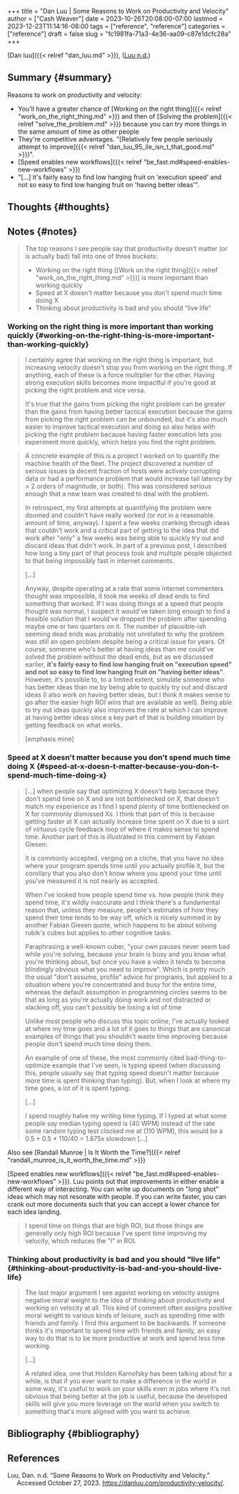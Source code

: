 +++
title = "Dan Luu | Some Reasons to Work on Productivity and Velocity"
author = ["Cash Weaver"]
date = 2023-10-26T20:08:00-07:00
lastmod = 2023-12-23T11:14:16-08:00
tags = ["reference", "reference"]
categories = ["reference"]
draft = false
slug = "fc1981fa-71a3-4e36-aa09-c87e1dcfc28a"
+++

[Dan luu]({{< relref "dan_luu.md" >}}), (<a href="#citeproc_bib_item_1">Luu n.d.</a>)


## Summary {#summary}

Reasons to work on productivity and velocity:

-   You'll have a greater chance of [Working on the right thing]({{< relref "work_on_the_right_thing.md" >}}) and then of [Solving the problem]({{< relref "solve_the_problem.md" >}}) because you can try more things in the same amount of time as other people
-   They're competitive advantages. "[Relatively few people seriously attempt to improve]({{< relref "dan_luu_95_ile_isn_t_that_good.md" >}})".
-   [Speed enables new workflows]({{< relref "be_fast.md#speed-enables-new-workflows" >}})
-   "[...] it's fairly easy to find low hanging fruit on 'execution speed' and not so easy to find low hanging fruit on 'having better ideas'".


## Thoughts {#thoughts}


## Notes {#notes}

> The top reasons I see people say that productivity doesn't matter (or is actually bad) fall into one of three buckets:
>
> -   Working on the right thing [[Work on the right thing]({{< relref "work_on_the_right_thing.md" >}})] is more important than working quickly
> -   Speed at X doesn't matter because you don't spend much time doing X
> -   Thinking about productivity is bad and you should "live life"


### Working on the right thing is more important than working quickly {#working-on-the-right-thing-is-more-important-than-working-quickly}

> I certainly agree that working on the right thing is important, but increasing velocity doesn't stop you from working on the right thing. If anything, each of these is a force multiplier for the other. Having strong execution skills becomes more impactful if you're good at picking the right problem and vice versa.
>
> It's true that the gains from picking the right problem can be greater than the gains from having better tactical execution because the gains from picking the right problem can be unbounded, but it's also much easier to improve tactical execution and doing so also helps with picking the right problem because having faster execution lets you experiment more quickly, which helps you find the right problem.

<!--quoteend-->

> A concrete example of this is a project I worked on to quantify the machine health of the fleet. The project discovered a number of serious issues (a decent fraction of hosts were actively corrupting data or had a performance problem that would increase tail latency by &gt; 2 orders of magnitude, or both). This was considered serious enough that a new team was created to deal with the problem.
>
> In retrospect, my first attempts at quantifying the problem were doomed and couldn't have really worked (or not in a reasonable amount of time, anyway). I spent a few weeks cranking through ideas that couldn't work and a critical part of getting to the idea that did work after "only" a few weeks was being able to quickly try out and discard ideas that didn't work. In part of a previous post, I described how long a tiny part of that process took and multiple people objected to that being impossibly fast in internet comments.
>
> [...]
>
> Anyway, despite operating at a rate that some internet commenters thought was impossible, it took me weeks of dead ends to find something that worked. If I was doing things at a speed that people thought was normal, I suspect it would've taken long enough to find a feasible solution that I would've dropped the problem after spending maybe one or two quarters on it. The number of plausible-ish seeming dead ends was probably not unrelated to why the problem was still an open problem despite being a critical issue for years. Of course, someone who's better at having ideas than me could've solved the problem without the dead ends, but as we discussed earlier, **it's fairly easy to find low hanging fruit on "execution speed" and not so easy to find low hanging fruit on "having better ideas"**. However, it's possible to, to a limited extent, simulate someone who has better ideas than me by being able to quickly try out and discard ideas (I also work on having better ideas, but I think it makes sense to go after the easier high ROI wins that are available as well). Being able to try out ideas quickly also improves the rate at which I can improve at having better ideas since a key part of that is building intuition by getting feedback on what works.
>
> [emphasis mine]


### Speed at X doesn't matter because you don't spend much time doing X {#speed-at-x-doesn-t-matter-because-you-don-t-spend-much-time-doing-x}

> [...] when people say that optimizing X doesn't help because they don't spend time on X and are not bottlenecked on X, that doesn't match my experience as I find I spend plenty of time bottlenecked on X for commonly dismissed Xs. I think that part of this is because getting faster at X can actually increase time spent on X due to a sort of virtuous cycle feedback loop of where it makes sense to spend time. Another part of this is illustrated in this comment by Fabian Giesen:
>
> <div class="quote2">
>
> It is commonly accepted, verging on a cliche, that you have no idea where your program spends time until you actually profile it, but the corollary that you also don't know where you spend your time until you've measured it is not nearly as accepted.
>
> </div>
>
> When I've looked how people spend time vs. how people think they spend time, it's wildly inaccurate and I think there's a fundamental reason that, unless they measure, people's estimates of how they spend their time tends to be way off, which is nicely summed in by another Fabian Giesen quote, which happens to be about solving rubik's cubes but applies to other cognitive tasks:
>
> <div class="quote2">
>
> Paraphrasing a well-known cuber, "your own pauses never seem bad while you're solving, because your brain is busy and you know what you're thinking about, but once you have a video it tends to become blindingly obvious what you need to improve". Which is pretty much the usual "don't assume, profile" advice for programs, but applied to a situation where you're concentrated and busy for the entire time, whereas the default assumption in programming circles seems to be that as long as you're actually doing work and not distracted or slacking off, you can't possibly be losing a lot of time
>
> </div>
>
> Unlike most people who discuss this topic online, I've actually looked at where my time goes and a lot of it goes to things that are canonical examples of things that you shouldn't waste time improving because people don't spend much time doing them.
>
> An example of one of these, the most commonly cited bad-thing-to-optimize example that I've seen, is typing speed (when discussing this, people usually say that typing speed doesn't matter because more time is spent thinking than typing). But, when I look at where my time goes, a lot of it is spent typing.
>
> [...]
>
> I spend roughly halve my writing time typing. If I typed at what some people say median typing speed is (40 WPM) instead of the rate some random typing test clocked me at (110 WPM), this would be a 0.5 + 0.5 \* 110/40 = 1.875x slowdown [...]

Also see [Randall Munroe | Is It Worth the Time?]({{< relref "randall_munroe_is_it_worth_the_time.md" >}})

[Speed enables new workflows]({{< relref "be_fast.md#speed-enables-new-workflows" >}}). Luu points out that improvements in either enable a different way of interacting. You can write up documents on "long shot" ideas which may not resonate with people. If you can write faster, you can crank out more documents such that you can accept a lower chance for each idea landing.

> I spend time on things that are high ROI, but those things are generally only high ROI because I've spent time improving my velocity, which reduces the "I" in ROI.


### Thinking about productivity is bad and you should "live life" {#thinking-about-productivity-is-bad-and-you-should-live-life}

> The last major argument I see against working on velocity assigns negative moral weight to the idea of thinking about productivity and working on velocity at all. This kind of comment often assigns positive moral weight to various kinds of leisure, such as spending time with friends and family. I find this argument to be backwards. If someone thinks it's important to spend time with friends and family, an easy way to do that is to be more productive at work and spend less time working.
>
> [...]
>
> A related idea, one that Holden Karnofsky has been talking about for a while, is that if you ever want to make a difference in the world in some way, it's useful to work on your skills even in jobs where it's not obvious that being better at the job is useful, because the developed skills will give you more leverage on the world when you switch to something that's more aligned with you want to achieve.


## Bibliography {#bibliography}

## References

<style>.csl-entry{text-indent: -1.5em; margin-left: 1.5em;}</style><div class="csl-bib-body">
  <div class="csl-entry"><a id="citeproc_bib_item_1"></a>Luu, Dan. n.d. “Some Reasons to Work on Productivity and Velocity.” Accessed October 27, 2023. <a href="https://danluu.com/productivity-velocity/">https://danluu.com/productivity-velocity/</a>.</div>
</div>
